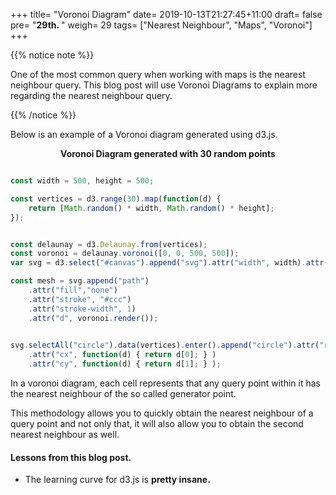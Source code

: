 +++
title= "Voronoi Diagram"
date= 2019-10-13T21:27:45+11:00
draft= false
pre= "<b>29th. </b>"
weigh= 29
tags= ["Nearest Neighbour", "Maps", "Voronoi"]
+++

<script src="https://unpkg.com/d3@5.12.0/dist/d3.min.js"></script>
<script src="/blog/scripts/d3-delaunay.min.js"></script>


{{% notice note %}}

One of the most common query when working with maps is the nearest neighbour query. This blog post will use Voronoi Diagrams to explain more regarding the nearest neighbour query.

{{% /notice %}}


Below is an example of a Voronoi diagram generated using d3.js.

<div id="canvas" style="text-align:center"></div>

<p align="center"><strong>Voronoi Diagram generated with 30 random points</strong></p>

<!-- <embed src="https://www.desmos.com/calculator/q0nyt99bcr?embed" width="100%" height="500px" style="border: 1px solid #ccc" frameborder=0></embed> -->

```javascript

const width = 500, height = 500;

const vertices = d3.range(30).map(function(d) {
    return [Math.random() * width, Math.random() * height];
});


const delaunay = d3.Delaunay.from(vertices);
const voronoi = delaunay.voronoi([0, 0, 500, 500]);
var svg = d3.select("#canvas").append("svg").attr("width", width).attr("height", height);

const mesh = svg.append("path")
    .attr("fill","none")
    .attr("stroke", "#ccc")
    .attr("stroke-width", 1)
    .attr("d", voronoi.render());

    
svg.selectAll("circle").data(vertices).enter().append("circle").attr("r", 3)
    .attr("cx", function(d) { return d[0]; } )
    .attr("cy", function(d) { return d[1]; } );

```

In a voronoi diagram, each cell represents that any query point within it has the nearest neighbour of the so called generator point. 

This methodology allows you to quickly obtain the nearest neighbour of a query point and not only that, it will also allow you to obtain the second nearest neighbour as well.



#### Lessons from this blog post.

- The learning curve for d3.js is **pretty insane.** 


<!-- https://bl.ocks.org/aaizemberg/raw/8063f8c2d1adb7c7ee68/ -->
<!-- https://observablehq.com/@d3/circle-dragging-iii?collection=@d3/d3-delaunay -->
<script>

    const width = 500, height = 500;

    //const vertices = [[40, 74], [34, 118], [41, 87], [44, 93]];
    
    const vertices = d3.range(30).map(function(d) {
        return [Math.random() * width, Math.random() * height];
    });

    
    const delaunay = d3.Delaunay.from(vertices);
    const voronoi = delaunay.voronoi([0, 0, 500, 500]);
    var svg = d3.select("#canvas").append("svg").attr("width", width).attr("height", height);
    const mesh = svg.append("path")
        .attr("fill", "none")
        .attr("stroke", "#ccc")
        .attr("stroke-width", 1)
        .attr("d", voronoi.render());

        
    svg.selectAll("circle").data(vertices).enter().append("circle").attr("r", 3)
        .attr("cx", function(d) { return d[0]; } )
        .attr("cy", function(d) { return d[1]; } );
</script>
